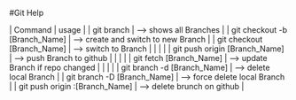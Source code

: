 #Git Help


| Command | usage |
| git branch | --> shows all Branches |
| git checkout -b [Branch_Name] | --> create and switch to new Branch |
| git checkout [Branch_Name] | --> switch to Branch |
| | |
| git push origin [Branch_Name] | --> push Branch to github |
| | |
| git fetch [Branch_Name] | --> update Branch if repo changed |
| | |
| git branch -d [Branch_Name] | --> delete local Branch |
| git branch -D [Branch_Name] | --> force delete local Branch |
| git push origin :[Branch_Name] | --> delete brunch on github |